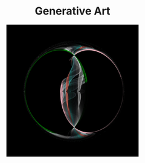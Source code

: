 
<h1 align='center'>Generative Art</h1>
<div align="center">
  <img src="output/images/97416ce1-abfd-4e0e-9780-1316674a34ab.webp" alt="97416ce1-abfd-4e0e-9780-1316674a34ab.webp" width="350">
</div>
